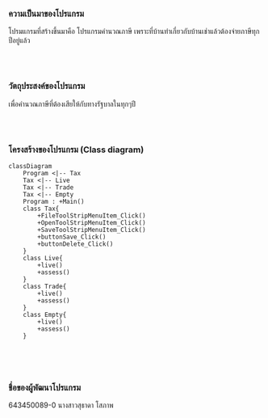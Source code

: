### ความเป็นมาของโปรแกรม
โปรมแกรมที่สร้างขึ้นมาคือ โปรแกรมคำนวณภาษี เพราะที่บ้านทำเกี่ยวกับบ้านเช่าแล้วต้องจ่ายภาษีทุกปีอยู่แล้ว 

<br/><br/>
### วัตถุประสงค์ของโปรแกรม
เพื่อคำนวณภาษีที่ต้องเสียให้กับทางรัฐบาลในทุกๆปี

<br/><br/>
### โครงสร้างของโปรแกรม (Class diagram)
```mermaid
classDiagram
    Program <|-- Tax
    Tax <|-- Live
    Tax <|-- Trade
    Tax <|-- Empty
    Program : +Main()
    class Tax{
        +FileToolStripMenuItem_Click()
        +OpenToolStripMenuItem_Click()
        +SaveToolStripMenuItem_Click()
        +buttonSave_Click()
        +buttonDelete_Click()
    }
    class Live{
        +live()
        +assess()
    }
    class Trade{
        +live()
        +assess()
    }
    class Empty{
        +live()
        +assess()
    }
    
```

<br/><br/>
### ชื่อของผู้พัฒนาโปรแกรม
643450089-0 นางสาวสุธาดา โสภาพ

